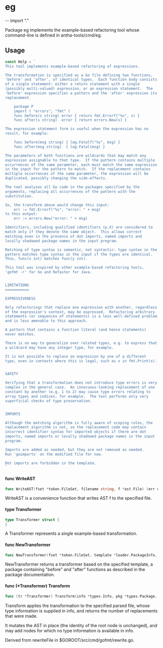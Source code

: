 # eg
--
    import "."

Package eg implements the example-based refactoring tool whose command-line is
defined in antha-tools/cmd/eg.

## Usage

```go
const Help = `
This tool implements example-based refactoring of expressions.

The transformation is specified as a Go file defining two functions,
'before' and 'after', of identical types.  Each function body consists
of a single statement: either a return statement with a single
(possibly multi-valued) expression, or an expression statement.  The
'before' expression specifies a pattern and the 'after' expression its
replacement.

	package P
 	import ( "errors"; "fmt" )
 	func before(s string) error { return fmt.Errorf("%s", s) }
 	func after(s string)  error { return errors.New(s) }

The expression statement form is useful when the expression has no
result, for example:

 	func before(msg string) { log.Fatalf("%s", msg) }
 	func after(msg string)  { log.Fatal(msg) }

The parameters of both functions are wildcards that may match any
expression assignable to that type.  If the pattern contains multiple
occurrences of the same parameter, each must match the same expression
in the input for the pattern to match.  If the replacement contains
multiple occurrences of the same parameter, the expression will be
duplicated, possibly changing the side-effects.

The tool analyses all Go code in the packages specified by the
arguments, replacing all occurrences of the pattern with the
substitution.

So, the transform above would change this input:
	err := fmt.Errorf("%s", "error: " + msg)
to this output:
	err := errors.New("error: " + msg)

Identifiers, including qualified identifiers (p.X) are considered to
match only if they denote the same object.  This allows correct
matching even in the presence of dot imports, named imports and
locally shadowed package names in the input program.

Matching of type syntax is semantic, not syntactic: type syntax in the
pattern matches type syntax in the input if the types are identical.
Thus, func(x int) matches func(y int).

This tool was inspired by other example-based refactoring tools,
'gofmt -r' for Go and Refaster for Java.


LIMITATIONS
===========

EXPRESSIVENESS

Only refactorings that replace one expression with another, regardless
of the expression's context, may be expressed.  Refactoring arbitrary
statements (or sequences of statements) is a less well-defined problem
and is less amenable to this approach.

A pattern that contains a function literal (and hence statements)
never matches.

There is no way to generalize over related types, e.g. to express that
a wildcard may have any integer type, for example.

It is not possible to replace an expression by one of a different
type, even in contexts where this is legal, such as x in fmt.Print(x).


SAFETY

Verifying that a transformation does not introduce type errors is very
complex in the general case.  An innocuous-looking replacement of one
constant by another (e.g. 1 to 2) may cause type errors relating to
array types and indices, for example.  The tool performs only very
superficial checks of type preservation.


IMPORTS

Although the matching algorithm is fully aware of scoping rules, the
replacement algorithm is not, so the replacement code may contain
incorrect identifier syntax for imported objects if there are dot
imports, named imports or locally shadowed package names in the input
program.

Imports are added as needed, but they are not removed as needed.
Run 'goimports' on the modified file for now.

Dot imports are forbidden in the template.
`
```

#### func  WriteAST

```go
func WriteAST(fset *token.FileSet, filename string, f *ast.File) (err error)
```
WriteAST is a convenience function that writes AST f to the specified file.

#### type Transformer

```go
type Transformer struct {
}
```

A Transformer represents a single example-based transformation.

#### func  NewTransformer

```go
func NewTransformer(fset *token.FileSet, template *loader.PackageInfo, verbose bool) (*Transformer, error)
```
NewTransformer returns a transformer based on the specified template, a package
containing "before" and "after" functions as described in the package
documentation.

#### func (*Transformer) Transform

```go
func (tr *Transformer) Transform(info *types.Info, pkg *types.Package, file *ast.File) int
```
Transform applies the transformation to the specified parsed file, whose type
information is supplied in info, and returns the number of replacements that
were made.

It mutates the AST in place (the identity of the root node is unchanged), and
may add nodes for which no type information is available in info.

Derived from rewriteFile in $GOROOT/src/cmd/gofmt/rewrite.go.
